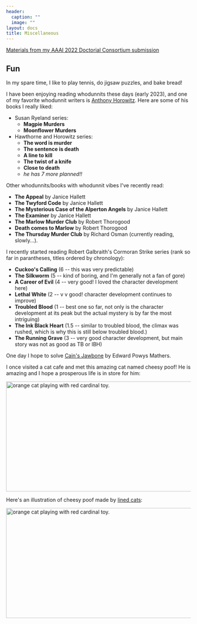 ```yaml
---
header:
  caption: ""
  image: ""
layout: docs
title: Miscellaneous
---
```


[Materials from my AAAI 2022 Doctorial Consortium submission](./aaai22)

## Fun

In my spare time, I like to play tennis, do jigsaw puzzles, and bake bread!

I have been enjoying reading whodunnits these days (early 2023), and one of my favorite whodunnit writers is [Anthony Horowitz](https://anthonyhorowitz.com/). Here are some of his books I really liked:

- Susan Ryeland series:
  - **Magpie Murders**
  - **Moonflower Murders**
- Hawthorne and Horowitz series:
  - **The word is murder**
  - **The sentence is death**
  - **A line to kill**
  - **The twist of a knife**
  - **Close to death**
  - *he has 7 more planned!!*
  
Other whodunnits/books with whodunnit vibes I've recently read:

- **The Appeal** by Janice Hallett
- **The Twyford Code** by Janice Hallett
- **The Mysterious Case of the Alperton Angels** by Janice Hallett
- **The Examiner** by Janice Hallett
- **The Marlow Murder Club** by Robert Thorogood
- **Death comes to Marlow** by Robert Thorogood
- **The Thursday Murder Club** by Richard Osman (currently reading, slowly...).

I recently started reading Robert Galbraith's Cormoran Strike series (rank so far in parantheses, titles ordered by chronology):

- **Cuckoo's Calling** (6 -- this was very predictable)
- **The Silkworm** (5 -- kind of boring, and I'm generally not a fan of gore)
- **A Career of Evil** (4 -- very good! I loved the character development here)
- **Lethal White** (2 -- v v good! character development continues to improve)
- **Troubled Blood** (1 -- best one so far, not only is the character development at its peak but the actual mystery is by far the most intriguing)
- **The Ink Black Heart** (1.5 -- similar to troubled blood, the climax was rushed, which is why this is still below troubled blood.)
- **The Running Grave** (3 -- very good character development, but main story was not as good as TB or IBH)

One day I hope to solve [Cain's Jawbone](https://en.wikipedia.org/wiki/Cain%27s_Jawbone) by Edward Powys Mathers.

I once visited a cat cafe and met this amazing cat named cheesy poof! He is amazing and I hope a prosperous life is in store for him:

<img src="/img/cat2.jpg" alt="orange cat playing with red cardinal toy." width="600" height="300">

Here's an illustration of cheesy poof made by [lined cats](https://twitter.com/lined_cats):

<img src="/img/cheesypoof illustrated.jpg" alt="orange cat playing with red cardinal toy." width="600" height="300">

<!--![orange cat playing with red cardinal toy.](/img/cat2.jpg)-->

<!--![test](/misc/_index_files/cat1.jpg)-->